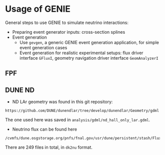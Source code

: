# Usage of GENIE
General steps to use GENIE to simulate neutrino interactions:
* Preparing event generator inputs: cross-section splines
* Event generation
  * Use `gevgen`, a generic GENIE event generation application, for simple event generation cases
  * Event generation for realistic experimental setups: flux driver interface `GFluxI`, geometry navigation driver interface `GeomAnalyzerI`

## FPF

## DUNE ND
* ND LAr geometry was found in this git repository:
```
https://github.com/DUNE/dunendlar/tree/develop/dunendlar/Geometry/gdml
```
The one used here was saved in `analysis/gdml/nd_hall_only_lar.gdml`.

* Neutrino flux can be found here
```
/cvmfs/dune.osgstorage.org/pnfs/fnal.gov/usr/dune/persistent/stash/Flux/g4lbne/v3r5p4/QGSP_BERT/OptimizedEngineeredNov2017/neutrino/flux/g4lbne_v3r5p4_QGSP_BERT_OptimizedEngineeredNov2017_neutrino_*root
```
There are 249 files in total, in `dk2nu` format.
